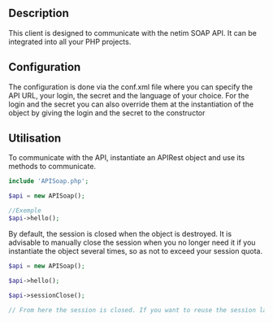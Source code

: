 ## Description
This client is designed to communicate with the netim SOAP API.
It can be integrated into all your PHP projects.

## Configuration
The configuration is done via the conf.xml file where you can specify the API URL, your login, the secret and the language of your choice.
For the login and the secret you can also override them at the instantiation of the object by giving the login and the secret to the constructor

## Utilisation
To communicate with the API, instantiate an APIRest object and use its methods to communicate.

```php
include 'APISoap.php';

$api = new APISoap();

//Exemple
$api->hello();

```
By default, the session is closed when the object is destroyed. It is advisable to manually close the session when you no longer need it if you instantiate the object several times, so as not to exceed your session quota.

```php
$api = new APISoap();

$api->hello();

$api->sessionClose();

// From here the session is closed. If you want to reuse the session later you will have to do api.sessionOpen();
```